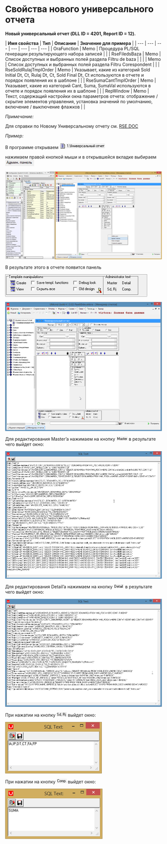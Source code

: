 # Свойства нового универсального отчета

 **Новый универсальный отчет \(DLL ID = 4201, Report ID = 12\).**



| **Имя свойства** | **Тип** | **Описание** | **Значение для примера** |
| --- | --- | --- | --- | --- | --- | --- |
| OraFunction | Memo | Процедура PL/SQL генерации результирующего набора записей |  |
| RseFiledsBaza | Memo | Список доступных и выбранных полей раздела Filtru de baza |  |
|  | Memo | Список доступных и выбранных полей раздела Filtru Corespondent |  |
| RseSoldRulajTmplOrder | Memo | Указывает, какие из категорий Sold Initial Dt, Ct, Rulaj Dt, Ct, Sold Final Dt, Ct используются в отчете и порядок появления их в шаблоне |  |
| RseSumaCantTmplOrder | Memo | Указывает, какие из категорий Cant, Suma, SumaVal используются в отчете и порядок появления их в шаблоне |  |
| RepWindow | Memo | Текст, содержащий настройки окна параметров отчета: отображение / скрытие элементов управления, установка значений по умолчанию, включение / выключение флажков |  |

_Примечание:_

Для справки по Новому Универсальному отчету см. [RSE.DOC](http://wiki.bsoft.biz/xwiki/bin/view/%D0%A0%D0%B0%D0%B7%D1%80%D0%B0%D0%B1%D0%BE%D1%82%D0%BA%D0%B0/%D0%A3%D0%BD%D0%B8%D0%B2%D0%B5%D1%80%D1%81%D0%B0%D0%BB%D1%8C%D0%BD%D1%8B%D0%B9+%D0%BE%D1%82%D1%87%D0%B5%D1%82+%28RSE%29)

_Пример:_

 В программе открываем ![N](https://github.com/prbsoft/wiki/blob/master/src/%D0%A3%D0%BD%D0%B8%D0%B2%D0%B5%D1%80%D1%81%D0%B0%D0%BB%D1%8C%D0%BD%D1%8B%D0%B9%20%D0%BE%D1%82%D1%87%D0%B5%D1%82.png?raw=true)

  нажимаем правой кнопкой мыши и в открывшейся вкладке выбираем ![N](https://github.com/prbsoft/wiki/blob/master/src/%D0%90%D0%B4%D0%BC%D0%B8%D0%BD.%D0%BF%D0%B0%D0%BD%D0%B5%D0%BB%D1%8C.png?raw=true)

![](../../../.gitbook/assets/1-1.png)

 В результате этого в отчете появится панель 

![](../../../.gitbook/assets/administrator-text.png)

![](../../../.gitbook/assets/2-1.png)

 Для редактирования Master’a нажимаем на кнопку ![N](https://github.com/prbsoft/wiki/blob/master/src/Master.png?raw=true) в результате чего выйдет окно: 

![](../../../.gitbook/assets/3-1.png)

  Для редактирования Detail’a нажимаем на кнопку ![N](https://github.com/prbsoft/wiki/blob/master/src/Detail.png?raw=true) в результате чего выйдет окно:

![](../../../.gitbook/assets/4.png)

 При нажатии на кнопку ![N](https://github.com/prbsoft/wiki/blob/master/src/Sd,Ri.png?raw=true) выйдет окно:

![](../../../.gitbook/assets/5.png)

  При нажатии на кнопку ![N](https://github.com/prbsoft/wiki/blob/master/src/Comp.png?raw=true) выйдет окно:

![](../../../.gitbook/assets/6.png)

